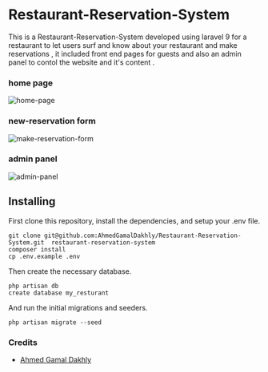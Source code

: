 # Restaurant-Reservation-System 
This is a Restaurant-Reservation-System developed using laravel 9 for  a restaurant to  let users surf 
and know about your restaurant and make reservations , 
it included front end pages for guests and also an admin panel to contol the website and it's content .

### home page

![home-page](https://user-images.githubusercontent.com/114573933/193540295-466110c8-5a42-462a-99f1-006e285585e0.PNG)

### new-reservation form 

![make-reservation-form](https://user-images.githubusercontent.com/114573933/193540401-1d812bb3-460c-49e3-8f07-432ebc09086b.PNG)

### admin panel

![admin-panel](https://user-images.githubusercontent.com/114573933/193540397-5970ffc3-2ddc-469a-a4b0-d579e9ac38de.PNG)


## Installing

First clone this repository, install the dependencies, and setup your .env file.

```
git clone git@github.com:AhmedGamalDakhly/Restaurant-Reservation-System.git  restaurant-reservation-system
composer install
cp .env.example .env
```

Then create the necessary database.

```
php artisan db
create database my_resturant
```

And run the initial migrations and seeders.

```
php artisan migrate --seed
```
### Credits
* [Ahmed Gamal Dakhly](https://github.com/AhmedGamalDakhly)

 
